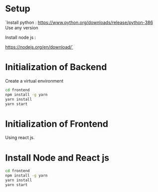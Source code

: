 # Setup

`Install python : https://www.python.org/downloads/release/python-386
Use any version

Install node js :

https://nodejs.org/en/download/`

# Initialization of Backend

Create a virtual environment

```bash
cd frontend
npm install -g yarn
yarn install
yarn start
```
# Initialization of Frontend

Using react js.

# Install Node and React js

```bash
cd frontend
npm install -g yarn
yarn install
yarn start
```
